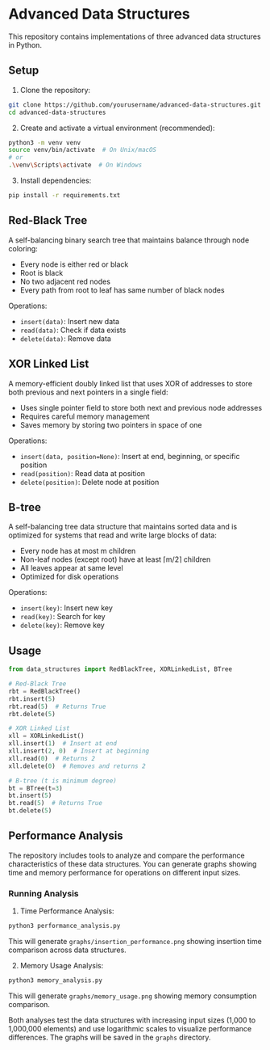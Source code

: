 # Advanced Data Structures

This repository contains implementations of three advanced data structures in Python.

## Setup

1. Clone the repository:

```bash
git clone https://github.com/yourusername/advanced-data-structures.git
cd advanced-data-structures
```

2. Create and activate a virtual environment (recommended):

```bash
python3 -m venv venv
source venv/bin/activate  # On Unix/macOS
# or
.\venv\Scripts\activate  # On Windows
```

3. Install dependencies:

```bash
pip install -r requirements.txt
```

## Red-Black Tree

A self-balancing binary search tree that maintains balance through node coloring:

- Every node is either red or black
- Root is black
- No two adjacent red nodes
- Every path from root to leaf has same number of black nodes

Operations:

- `insert(data)`: Insert new data
- `read(data)`: Check if data exists
- `delete(data)`: Remove data

## XOR Linked List

A memory-efficient doubly linked list that uses XOR of addresses to store both previous and next pointers in a single field:

- Uses single pointer field to store both next and previous node addresses
- Requires careful memory management
- Saves memory by storing two pointers in space of one

Operations:

- `insert(data, position=None)`: Insert at end, beginning, or specific position
- `read(position)`: Read data at position
- `delete(position)`: Delete node at position

## B-tree

A self-balancing tree data structure that maintains sorted data and is optimized for systems that read and write large blocks of data:

- Every node has at most m children
- Non-leaf nodes (except root) have at least ⌈m/2⌉ children
- All leaves appear at same level
- Optimized for disk operations

Operations:

- `insert(key)`: Insert new key
- `read(key)`: Search for key
- `delete(key)`: Remove key

## Usage

```python
from data_structures import RedBlackTree, XORLinkedList, BTree

# Red-Black Tree
rbt = RedBlackTree()
rbt.insert(5)
rbt.read(5)  # Returns True
rbt.delete(5)

# XOR Linked List
xll = XORLinkedList()
xll.insert(1)  # Insert at end
xll.insert(2, 0)  # Insert at beginning
xll.read(0)  # Returns 2
xll.delete(0)  # Removes and returns 2

# B-tree (t is minimum degree)
bt = BTree(t=3)
bt.insert(5)
bt.read(5)  # Returns True
bt.delete(5)
```

## Performance Analysis

The repository includes tools to analyze and compare the performance characteristics of these data structures. You can generate graphs showing time and memory performance for operations on different input sizes.

### Running Analysis

1. Time Performance Analysis:

```bash
python3 performance_analysis.py
```

This will generate `graphs/insertion_performance.png` showing insertion time comparison across data structures.

2. Memory Usage Analysis:

```bash
python3 memory_analysis.py
```

This will generate `graphs/memory_usage.png` showing memory consumption comparison.

Both analyses test the data structures with increasing input sizes (1,000 to 1,000,000 elements) and use logarithmic scales to visualize performance differences. The graphs will be saved in the `graphs` directory.
